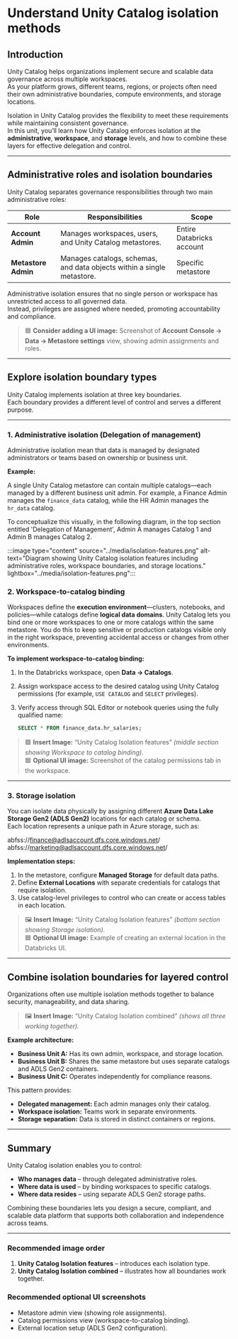 # Understand Unity Catalog isolation methods

## Introduction

Unity Catalog helps organizations implement secure and scalable data governance across multiple workspaces.  
As your platform grows, different teams, regions, or projects often need their own administrative boundaries, compute environments, and storage locations.

Isolation in Unity Catalog provides the flexibility to meet these requirements while maintaining consistent governance.  
In this unit, you’ll learn how Unity Catalog enforces isolation at the **administrative**, **workspace**, and **storage** levels, and how to combine these layers for effective delegation and control.

---

## Administrative roles and isolation boundaries

Unity Catalog separates governance responsibilities through two main administrative roles:

| **Role** | **Responsibilities** | **Scope** |
|-----------|----------------------|------------|
| **Account Admin** | Manages workspaces, users, and Unity Catalog metastores. | Entire Databricks account |
| **Metastore Admin** | Manages catalogs, schemas, and data objects within a single metastore. | Specific metastore |

Administrative isolation ensures that no single person or workspace has unrestricted access to all governed data.  
Instead, privileges are assigned where needed, promoting accountability and compliance.

> 🟦 **Consider adding a UI image:** Screenshot of **Account Console → Data → Metastore settings** view, showing admin assignments and roles.

---

## Explore isolation boundary types

Unity Catalog implements isolation at three key boundaries.  
Each boundary provides a different level of control and serves a different purpose.

---

### 1. Administrative isolation (Delegation of management)

Administrative isolation mean that data is managed by designated administrators or teams based on ownership or business unit.

**Example:**

A single Unity Catalog metastore can contain multiple catalogs—each managed by a different business unit admin. For example, a Finance Admin manages the `finance_data` catalog, while the HR Admin manages the `hr_data` catalog.

To conceptualize this visually, in the following diagram, in the top section entitled 'Delegation of Management', Admin A manages Catalog 1 and Admin B manages Catalog 2.
 
:::image type="content" source="../media/isolation-features.png" alt-text="Diagram showing Unity Catalog isolation features including administrative roles, workspace boundaries, and storage locations." lightbox="../media/isolation-features.png":::

### 2. Workspace-to-catalog binding

Workspaces define the **execution environment**—clusters, notebooks, and policies—while catalogs define **logical data domains**. Unity Catalog lets you bind one or more workspaces to one or more catalogs within the same metastore. You do this to keep sensitive or production catalogs visible only in the right workspace, preventing accidental access or changes from other environments.

**To implement workspace-to-catalog binding:** 

1. In the Databricks workspace, open **Data → Catalogs**.  
2. Assign workspace access to the desired catalog using Unity Catalog permissions (for example, `USE CATALOG` and `SELECT` privileges).  
3. Verify access through SQL Editor or notebook queries using the fully qualified name:

    ```sql
    SELECT * FROM finance_data.hr_salaries;
    ```

> 🟩 **Insert Image:** “Unity Catalog Isolation features” *(middle section showing Workspace to catalog binding).*  
> 🟦 **Optional UI image:** Screenshot of the catalog permissions tab in the workspace.

---

### 3. Storage isolation

You can isolate data physically by assigning different **Azure Data Lake Storage Gen2 (ADLS Gen2)** locations for each catalog or schema.  
Each location represents a unique path in Azure storage, such as:

abfss://finance@adlsaccount.dfs.core.windows.net/
abfss://marketing@adlsaccount.dfs.core.windows.net/


**Implementation steps:**

1. In the metastore, configure **Managed Storage** for default data paths.  
2. Define **External Locations** with separate credentials for catalogs that require isolation.  
3. Use catalog-level privileges to control who can create or access tables in each location.

> 🖼️ **Insert Image:** “Unity Catalog Isolation features” *(bottom section showing Storage isolation).*  
> 🟦 **Optional UI image:** Example of creating an external location in the Databricks UI.

---

## Combine isolation boundaries for layered control

Organizations often use multiple isolation methods together to balance security, manageability, and data sharing.

> 🖼️ **Insert Image:** “Unity Catalog Isolation combined” *(shows all three working together).*

**Example architecture:**

- **Business Unit A:** Has its own admin, workspace, and storage location.  
- **Business Unit B:** Shares the same metastore but uses separate catalogs and ADLS Gen2 containers.  
- **Business Unit C:** Operates independently for compliance reasons.

This pattern provides:

- **Delegated management:** Each admin manages only their catalog.  
- **Workspace isolation:** Teams work in separate environments.  
- **Storage separation:** Data is stored in distinct containers or regions.

---

## Summary

Unity Catalog isolation enables you to control:

- **Who manages data** – through delegated administrative roles.  
- **Where data is used** – by binding workspaces to specific catalogs.  
- **Where data resides** – using separate ADLS Gen2 storage paths.

Combining these boundaries lets you design a secure, compliant, and scalable data platform that supports both collaboration and independence across teams.

---

### Recommended image order

1. **Unity Catalog Isolation features** – introduces each isolation type.  
2. **Unity Catalog Isolation combined** – illustrates how all boundaries work together.

### Recommended optional UI screenshots

- Metastore admin view (showing role assignments).  
- Catalog permissions view (workspace-to-catalog binding).  
- External location setup (ADLS Gen2 configuration).
